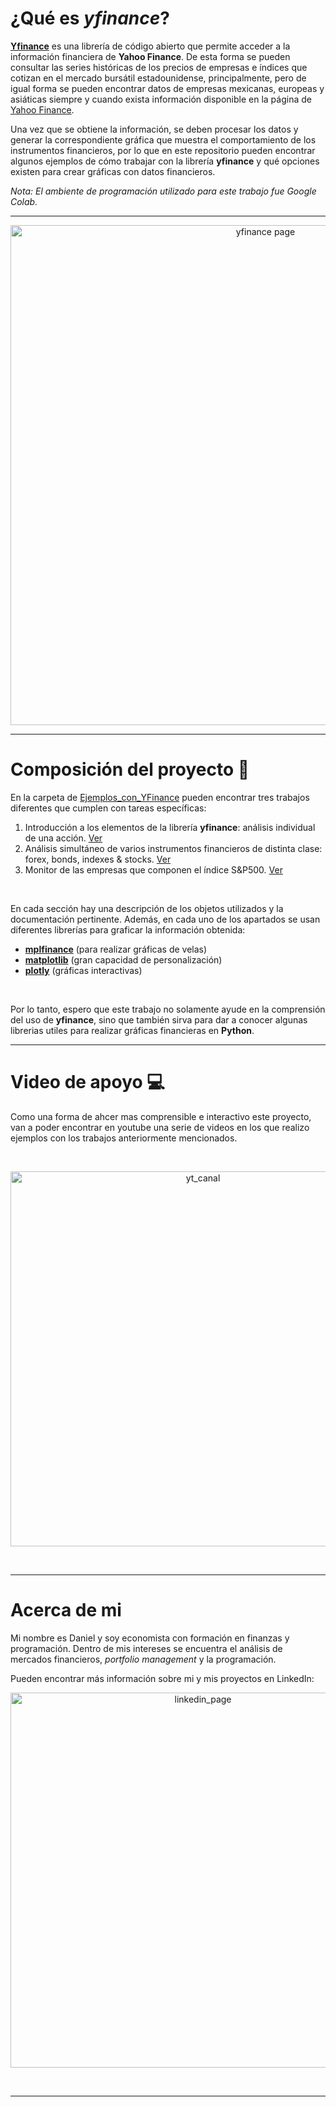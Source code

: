 
# ¿Qué es *yfinance*?

**[Yfinance](https://yfinance-python.org/index.html)** es una librería de código abierto que permite acceder a la información financiera de **Yahoo Finance**. De esta forma se pueden consultar las series históricas de los precios de empresas e índices que cotizan en el mercado bursátil estadounidense, principalmente, pero de igual forma se pueden encontrar datos de empresas mexicanas, europeas y asiáticas siempre y cuando exista información disponible en la página de [Yahoo Finance](https://finance.yahoo.com/). 

Una vez que se obtiene la información, se deben procesar los datos y generar la correspondiente gráfica que muestra el comportamiento de los instrumentos financieros, por lo que en este repositorio pueden encontrar algunos ejemplos de cómo trabajar con la librería **yfinance** y qué opciones existen para crear gráficas con datos financieros. 

*Nota: El ambiente de programación utilizado para este trabajo fue Google Colab.*

---

<p align="center">
  <a href="https://yfinance-python.org/index.html">
    <img src="https://github.com/user-attachments/assets/2207cffa-9bd9-4b65-bb35-5dcb4b90c3f5" alt="yfinance page" width="800">
  </a>
</p>

---

# **Composición del proyecto**   :open_file_folder:
En la carpeta de [Ejemplos_con_YFinance](https://github.com/dsc-dascom/Datos_financieros_con_YFinance/tree/main/Ejemplos_con_YFinance) pueden encontrar tres trabajos diferentes que cumplen con tareas específicas:

 1. Introducción a los elementos de la librería **yfinance**: análisis individual de una acción. [Ver](https://github.com/dsc-dascom/Datos_financieros_con_YFinance/blob/main/Ejemplos_con_YFinance/1.An%C3%A1lisis_individual_de_una_acci%C3%B3n.ipynb)
 2. Análisis simultáneo de varios instrumentos financieros de distinta clase: forex, bonds, indexes & stocks. [Ver](https://github.com/dsc-dascom/Datos_financieros_con_YFinance/blob/main/Ejemplos_con_YFinance/2.An%C3%A1lisis_simult%C3%A1neo_de_varios_instrumentos.ipynb)
 3. Monitor de las empresas que componen el índice S&P500. [Ver](https://github.com/dsc-dascom/Datos_financieros_con_YFinance/blob/main/Ejemplos_con_YFinance/3.Monitor_del_S%26P500.ipynb)

<br>

En cada sección hay una descripción de los objetos utilizados y la documentación pertinente.
Además, en cada uno de los apartados se usan diferentes librerías para graficar la información obtenida:
- **[mplfinance](https://github.com/matplotlib/mplfinance)** (para realizar gráficas de velas)
- **[matplotlib](https://matplotlib.org/stable/index.html)** (gran capacidad de personalización)
- **[plotly](https://plotly.com/python/)** (gráficas interactivas)

<br>

Por lo tanto, espero que este trabajo no solamente ayude en la comprensión del uso de **yfinance**, sino que también sirva para dar a conocer algunas librerias utiles para realizar gráficas financieras en **Python**. 

---

# Video de apoyo   :computer:

Como una forma de ahcer mas comprensible e interactivo este proyecto, van a poder encontrar en youtube una serie de videos en los que realizo ejemplos con los trabajos anteriormente mencionados.

<br>

<p align="center">
  <a href="https://www.youtube.com/@dsc-econ">
    <img src="https://github.com/user-attachments/assets/ea03e075-5617-4d87-a1a1-09d49854da74" alt="yt_canal" width="600">
  </a>
</p>

<br>

---

# **Acerca de mi** ##
Mi nombre es Daniel y soy economista con formación en finanzas y programación. Dentro de mis intereses se encuentra el análisis de mercados financieros, *portfolio management* y la programación.

Pueden encontrar más información sobre mi y mis proyectos en LinkedIn:

<p align="center">
  <a href="https://www.linkedin.com/in/daniel-salmoran">
    <img src="https://github.com/user-attachments/assets/b944e977-6ca1-44e5-b7b5-631e19a4f4ba" alt="linkedin_page" width="600">
  </a>
</p>

<br>

---
